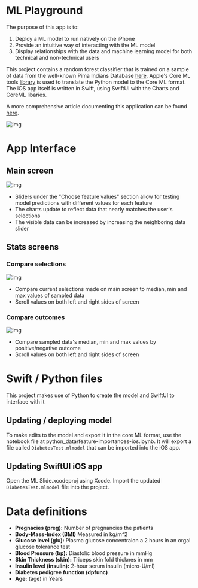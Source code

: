 # ML Playground

The purpose of this app is to:

1. Deploy a ML model to run natively on the iPhone
1. Provide an intuitive way of interacting with the ML model
1. Display relationships with the data and machine learning model for both technical and non-technical users

This project contains a random forest classifier that is trained on a sample of data from the well-known Pima Indians Database [here](https://www.kaggle.com/datasets/uciml/pima-indians-diabetes-database). Apple's Core ML tools [library](https://apple.github.io/coremltools/docs-guides/source/overview-coremltools.html) is used to translate the Python model to the Core ML format.  The iOS app itself is written in Swift, using SwiftUI with the Charts and CoreML libaries.

A more comprehensive article documenting this application can be found [here](https://medium.com/@brandonknox_6151/multi-touch-ml-models-572f7cb27874).

![img](screenshots/glucose_slider.gif "title")

# App Interface
## Main screen
![img](screenshots/main_screen.png "title")

- Sliders under the "Choose feature values" section allow for testing model predictions with different values for each feature
- The charts update to reflect data that nearly matches the user's selections
- The visible data can be increased by increasing the neighboring data slider

## Stats screens
### Compare selections
![img](screenshots/compare_selections.png "title")

- Compare current selections made on main screen to median, min and max values of sampled data
- Scroll values on both left and right sides of screen

### Compare outcomes
![img](screenshots/compare_outcomes.png "title")

- Compare sampled data's median, min and max values by positive/negative outcome
- Scroll values on both left and right sides of screen

# Swift / Python files
This project makes use of Python to create the model and SwiftUI to interface with it

## Updating / deploying model
To make edits to the model and export it in the core ML format, use the notebook file at python_data/feature-importances-ios.ipynb.  It will export a file called `DiabetesTest.mlmodel` that can be imported into the iOS app.

## Updating SwiftUI iOS app
Open the ML Slide.xcodeproj using Xcode.  Import the updated `DiabetesTest.mlmodel` file into the project.

# Data definitions

- __Pregnacies (preg):__ Number of pregnancies the patients
- __Body-Mass-Index (BMI)__  Measured in kg/m^2
- __Glucose level (glu):__  Plasma glucose concentraion a 2 hours in an orgal glucose tolerance test
- __Blood Pressure (bp):__ Diastolic blood pressure in mmHg
- __Skin Thickness (skin):__ Triceps skin fold thicknes in mm
- __Insulin level (insulin):__ 2-hour serum insulin (micro-U/ml)
- __Diabetes pedigree function (dpfunc)__
- __Age:__ (age) in Years